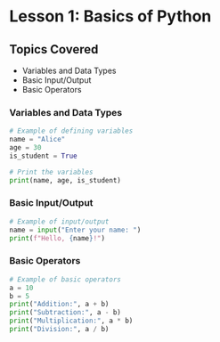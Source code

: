 # Lesson 1: Basics of Python
## Topics Covered
- Variables and Data Types
- Basic Input/Output
- Basic Operators

### Variables and Data Types
```python
# Example of defining variables
name = "Alice"
age = 30
is_student = True

# Print the variables
print(name, age, is_student)
```

### Basic Input/Output
```python
# Example of input/output
name = input("Enter your name: ")
print(f"Hello, {name}!")
```

### Basic Operators
```python
# Example of basic operators
a = 10
b = 5
print("Addition:", a + b)
print("Subtraction:", a - b)
print("Multiplication:", a * b)
print("Division:", a / b)
```
